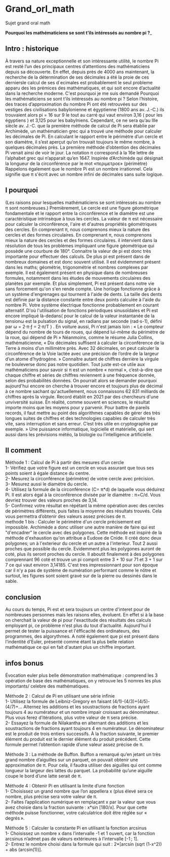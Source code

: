 # Grand_orl_math

Sujet grand oral math

__Pourquoi les mathématiciens se sont t’ils intéressés au nombre pi ?___

## Intro : historique 

À travers sa nature exceptionnelle et son intéressante utilité, le nombre Pi est resté l’un des principaux centres d’attentions des mathématiciens depuis sa découverte. En effet, depuis près de 4000 ans maintenant, la recherche de la détermination de ses décimales a été la proie de ces derniersle calcul de ses d´ecimales est probablement le seul probleme apparu des les prémices des mathématiques, et qui soit encore d’actualité dans la recherche moderne. C'est pourquoi je me suis demandé Pourquoi les mathématiciens se sont t’ils intéressés au nombre pi ? Selon l’histoire, des traces d’approximation du nombre Pi ont été retrouvées sur des vestiges des civilisations babylonienne et égyptienne (1800 ans av. J.-C.) ils trouvaient alors pi = 16 sur 9 le tout au carré qui vaut environ 3,16 ( pour les égyptiens ) et 3,125 pour les babylniens. Cependant, ce ne sera qu’au IIIe siècle av. J.-C. que la première méthode de calcul de Pi sera établie par Archimède, un mathématicien grec qui a trouvé une méthode pour calculer les décimales de Pi. En calculant le rapport entre le périmètre d’un cercle et son diamètre, il s’est aperçut qu’on trouvait toujours le même nombre, à quelques décimales près. La première méthode d’obtention des décimales Pi venait ainsi de voir le jour. La notation π correspond à la 16e lettre de l’alphabet grec qui n’apparait qu’en 1647. Inspirée d’Archimède qui désignait la longueur de la circonférence par le mot «περιμετροε» (périmètre) Rappelons également que le nombre Pi est un nombre irrationnel. Cela signifie que π s'écrit avec un nombre infini de décimales sans suite logique.

## I pourquoi 

(Les raisons pour lesquelles mathématiciens se sont intéressés au nombre π sont nombreuses.) Premièrement, Le cercle est une figure géométrique fondamentale et le rapport entre la circonférence et le diamètre est une caractéristique intrinsèque à tous les cercles. La valeur de π est nécessaire pour calculer la circonférence, l'aire et d'autres propriétés géométriques des cercles. En comprenant π, nous comprenons mieux la nature des cercles et des formes circulaires. En comprenant π, nous comprenons mieux la nature des cercles et des formes circulaires. il intervient dans la résolution de tous les problèmes impliquant une figure géométrique qui possède une courbure de 180°.
Connaitre la valeur de pi est donc très importante pour effectuer des calculs. 
De plus pi est présent dans de nombreux domaines et est donc souvent utilisé. Il est évidemment présent dans les maths; géométrie, trigonométrie et nombres complexes par exemple. Il est également présent en physique dans de nombreuses formules, notamment dans les études de mouvements circulaires des planètes par exemple. Et plus simplement, Pi est présent dans notre vie sans forcement qu'on s'en rende compte. Une horloge fonctionne grâce à un système d'engrenages qui tournent à l'aide de dents. La taille des dents est définie par la distance constante entre deux points calculée à l'aide du nombre Pi. Votre système électrique fonctionne probablement en courant alternatif. D'où l'utilisation de fonctions périodiques sinusoïdales et Pi est encore impliqué là-dedans( pour le calcul de la valeur instantanée de la tensionω est la pulsation du signal, en radians par seconde (rad⋅s-1), défini par ω = 2⋅π⋅ƒ = 2⋅π/T ) . En voiture aussi, Pi n'est jamais loin : « Le compteur dépend du nombre de tours de roues, qui dépend lui-même du périmètre de la roue, qui dépend de Pi »
Néanmoins, comme le résume Julia Collins, mathématicienne, « Dix décimales suffisent à calculer la circonférence de la Terre à moins d’un millimètre près. Avec 32 décimales, on peut calculer la circonférence de la Voie lactée avec une précision de l’ordre de la largeur d’un atome d’hydrogène. »
Connaître autant de chiffres derrière la virgule ne bouleverse donc pas notre quotidien. Tout juste est-ce utile aux mathématiciens pour savoir si π est un nombre « normal », c’est-à-dire que chaque chiffre et séries de chiffres reviennent à une fréquence donnée, selon des probabilités données. On pourrait alors se demander pourquoi aujourd'hui encore on cherche à trouver encore et toujours plus de décimal à ce nombre sachant qu'actuellement, nous connaissons 62 831 milliards de chiffres après la virgule. Record établit en 2021 par des chercheurs d'une unviversité suisse.
En réalité, comme souvent en sciences, le résultat importe moins que les moyens pour y parvenir. Pour battre de pareils records, il faut mettre au point des algorithmes capables de gérer des très longues suites de chiffres et des technologies capables de calculer très vite, sans interruption et sans erreur. C’est très utile en cryptographie par exemple. » Une puissance informatique, logicielle et matérielle, qui sert aussi dans les prévisions météo, la biologie ou l’intelligence artificielle.

## II comment 

Méthode 1 : Calcul de Pi à partir des mesures d’un cercle <br>
1- Vérifiez que votre figure est un cercle en vous assurant que tous ses points soient à égale distance du centre. <br>
2- Mesurez la circonférence (périmètre) de votre cercle avec précision.<br>
3- Mesurez aussi le diamètre du cercle.<br>
4- Utilisez la formule de la circonférence (C= π*d) de laquelle vous déduirez Pi. Il est alors égal à la circonférence divisée par le diamètre : π=C/d. Vous devriez trouver des valeurs proches de 3,14.<br>
5- Confirmez votre résultat en répétant la même opération avec des cercles de périmètres différents, puis faites la moyenne des résultats trouvés. Cela vous permettra d’obtenir des valeurs assez précises de π.<br>
methode 1 bis : Calculer le périmètre d'un cercle précisement est impossible. Archimède a donc utiliser une autre manière de faire qui est "d'encadrer" le cercle avec des polygones. Cette méthode est inspiré de la méthode d'exhaustion qu'on attribue a Eudoxe de Cnide. Il créé donc deux polygones; un à l'exterieur du cercle et un autre a l'interieur. Tout 2 aussi proches que possible du cercle. Evidemment plus les polygones auront de coté, plus ils seront proches du cercle. Il aboutit finalement à des polygones comprennant 96 coté et trouve un pi comprit entre 3 + 10 sur 71 et 3 + 1 sur 7 ce qui vaut environ 3,14185. C'est tres impressionnant pour son époque car il n'y a pas de système de numération performant comme le nôtre et surtout, les figures sont soient gravé sur de la pierre ou dessinés dans le sable.

## conclusion

Au cours du temps, Pi est et sera toujours un centre d'interet pour de nombreuses personnes mais les raisons elles, évoluent. En effet si à la base on cherchait la valeur de pi pour l'exactitude des résultats des calculs employant pi, ce problème n'est plus du tout d'actualité. Aujourd'hui il permet de tester la puissance et l'éfficacité des ordinateurs, des programmes, des algorythmes. A noté également que pi est présent dans l'indentité d'Euler, présenté comme étant la plus belle relation mathématique ce qui en fait d'autant plus un chiffre important.

## infos bonus

Évocation euler 
plus belle démonstration mathématique : comprend les 3 opération de base des mathématiques, on y retrouve les 5 nomres les plus importants/ celebre des mathématiques.

Méthode 2 : Calcul de Pi en utilisant une série infinie<br>
1- Utilisez la formule de Leibniz-Gregory en faisant (4/1)-(4/3)+(4/5)-(4/7)+… Alternez les additions et les soustractions de fractions ayant toujours 4 au numérateur et un nombre impair croissant au dénominateur. Plus vous ferez d’itérations, plus votre valeur de π sera précise.<br>
2- Essayez la formule de Nilakantha en alternant des additions et les soustractions de fractions ayant toujours 4 en numérateur. Le dénominateur est le produit de trois entiers successifs. À la fraction suivante, le premier élément du produit est le dernier élément du produit précédent. Cette formule permet l’obtention rapide d’une valeur assez précise de π.

Méthode 3 : La méthode de Buffon. Buffon a remarqué qu’en jetant un très grand nombre d’aiguilles sur un parquet, on pouvait obtenir une approximation de π. Pour cela, il faudra utiliser des aiguilles qui ont comme longueur la largeur des lattes du parquet. La probabilité qu’une aiguille coupe le bord d’une latte serait de π.

Méthode 4 : Obtenir Pi en utilisant la limite d’une fonction<br>
1- Choisissez un grand nombre que l’on appellera x (plus élevé sera ce nombre, plus précise sera votre valeur de π.<br>
2- Faites l’application numérique en remplaçant x par la valeur que vous avez choisie dans la fraction suivante : x*sin [180/x]. Pour que cette méthode puisse fonctionner, votre calculatrice doit être réglée sur « degrés ».

Méthode 5 : Calculer la constante Pi en utilisant la fonction arcsinus<br>
1- Choisissez un nombre x dans l’intervalle -1 et 1 ouvert, car la fonction arcsinus n’admet pas de valeurs extérieures à l’intervalle [-1 ; 1].<br>
2- Entrez le nombre choisi dans la formule qui suit : 2*[arcsin (sqrt (1-x^2)) + abs (arcsin(1))].


